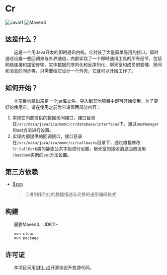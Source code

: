 # Cr

![Java11](https://img.shields.io/badge/Java-11-red)
![Maven3](https://img.shields.io/badge/MAVEN-3-blue)

## 这是什么？

&emsp;&emsp;这是一个用Java开发的即时通讯内核。它封装了大量简单易用的接口，同时通过设置一些回调来与外界通信，内部实现了一个即时通讯工具的所有细节，包括网络连接和加密传输、实体数据的序列化和反序列化、聊天室和成员的管理、房间和消息的同步等，只需要给它设计一个外壳，它就可以开始工作了。

## 如何开始？
&emsp;&emsp;本项目构建出来是一个jar库文件，导入到其他项目中即可开始使用，为了更好的使用它，请在使用之前为它设置两部分内容：  
1. 实现它内部提供的数据访问接口，接口目录在`/src/main/java/icu/mmmc/cr/database/interfaces`下，通过`DaoManager`的set方法进行设置。
2. 实现内部提供的回调接口，接口目录在`/src/main/java/icu/mmmc/cr/callbacks`目录下，通过直接修改`Cr.CallBack`类的静态公共字段进行设置，聊天室的接收消息回调请用`ChatRoom`实例的set方法设置。

## 第三方依赖

- [Bson](https://bsonspec.org/)
    > 二进制序列化的数据描述与交换的通用编码格式

## 构建

&emsp;&emsp;需要Maven3、JDK11+

```
    mvn clear
    mvn package
```

## 许可证

&emsp;&emsp;本项目采用[GPL v2](https://www.gnu.org/licenses/old-licenses/gpl-2.0.txt)开源协议开放源代码。
